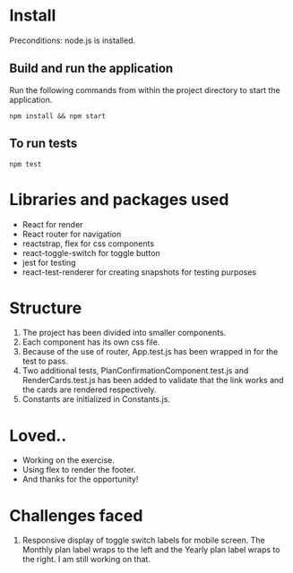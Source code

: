 # Install
Preconditions: node.js is installed.

## Build and run the application
Run the following commands from within the project directory to start the application.

`
npm install && npm start
`

## To run tests

`npm test`

# Libraries and packages used
* React for render
* React router for navigation
* reactstrap, flex for css components
* react-toggle-switch for toggle button
* jest for testing
* react-test-renderer for creating snapshots for testing purposes

# Structure

1. The project has been divided into smaller components.
2. Each component has its own css file.
3. Because of the use of router, App.test.js has been wrapped in <MemoryRouter /> for the test to pass.
4. Two additional tests, PlanConfirmationComponent.test.js and RenderCards.test.js has been added to validate that the link works and the cards are rendered respectively.
5. Constants are initialized in Constants.js.

# Loved..
* Working on the exercise.
* Using flex to render the footer.
* And thanks for the opportunity!

# Challenges faced
1. Responsive display of toggle switch labels for mobile screen. The Monthly plan label wraps to the left and the Yearly plan label wraps to the right. I am still working on that.





